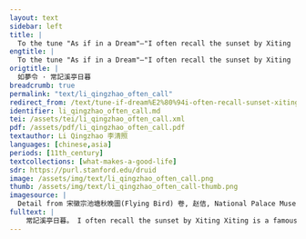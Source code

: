 ```yaml
---
layout: text
sidebar: left
title: |
  To the tune "As if in a Dream"—"I often recall the sunset by Xiting | 如夢令 · 常記溪亭日暮
engtitle: |
  To the tune "As if in a Dream"—"I often recall the sunset by Xiting
origtitle: |
  如夢令 · 常記溪亭日暮
breadcrumb: true
permalink: "text/li_qingzhao_often_call"
redirect_from: /text/tune-if-dream%E2%80%94i-often-recall-sunset-xiting
identifier: li_qingzhao_often_call.md
tei: /assets/tei/li_qingzhao_often_call.xml
pdf: /assets/pdf/li_qingzhao_often_call.pdf
textauthor: Li Qingzhao 李清照
languages: [chinese,asia]
periods: [11th_century]
textcollections: [what-makes-a-good-life]
sdr: https://purl.stanford.edu/druid 
image: /assets/img/text/li_qingzhao_often_call.png
thumb: /assets/img/text/li_qingzhao_often_call-thumb.png
imagesource: |
  Detail from 宋徽宗池塘秋晚圖(Flying Bird) 卷, 赵佶, National Palace Museum, Accession Number: K2A000986N000000000PAF [Public Domain]
fulltext: |
    常記溪亭日暮。 I often recall the sunset by Xiting Xiting is a famous natural spring in Jinan province, northern China.: 沉醉不知歸路。 I was drunk and didn't know the way back. 興盡晚回舟， I enjoyed myself entirely and, when it got late, started walking back to the boat. 誤入藕花深處。 I mistakenly walked deep into the lotuses.  爭渡。 Striving to get across, 爭渡。 striving to get across, 驚起一灘鷗鷺。 startling a bank of gulls and egrets into flight. 
---
```

